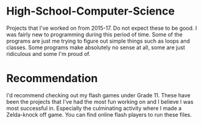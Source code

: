 # High-School-Computer-Science
Projects that I've worked on from 2015-17. Do not expect these to be good. I was fairly new to programming during this period of time. Some of the programs are just me trying to figure out simple things such as loops and classes. Some programs make absolutely no sense at all, some are just ridiculous and some I'm proud of. 

# Recommendation
I'd recommend checking out my flash games under Grade 11. These have been the projects that I've had the most fun working on and I believe I was most successful in. Especially the culminating activity where I made a Zelda-knock off game. You can find online flash players to run these files. 

